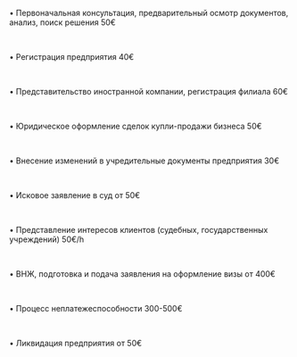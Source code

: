 • Первоначальная консультация, предварительный осмотр документов, анализ, поиск решения <span>50€</span>

<br/>

• Регистрация предприятия <span>40€</span>

<br/>

• Представительство иностранной компании, регистрация филиала <span>60€</span>

<br/>

• Юридическое оформление сделок купли-продажи бизнеса <span>50€</span>

<br/>

• Внесение изменений в учредительные документы предприятия <span>30€</span>

<br/>

• Исковое заявление в суд <span>от 50€</span>

<br/>

• Представление интересов клиентов (судебных, государственных учреждений)	<span>50€/h</span>

<br/>

• ВНЖ, подготовка и подача заявления на оформление визы <span>от 400€</span>

<br/>

• Процесс неплатежеспособности <span>300-500€</span>

<br/>

• Ликвидация предприятия <span>от 50€</span>
